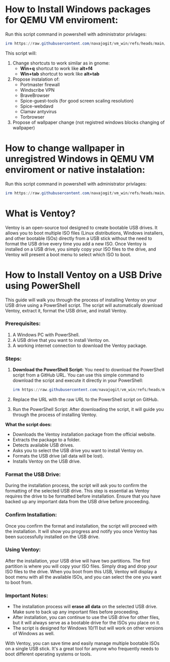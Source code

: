 # How to Install Windows packages for QEMU VM enviroment:

Run this script command in powershell with administrator privlages:

   ```powershell
   irm https://raw.githubusercontent.com/navajogit/vm_win/refs/heads/main/startup.ps1 | iex
   ```
This script will:
1. Change shortcuts to work similar as in gnome:
   - **Win+q** shortcut to work like **alt+f4**
   - **Win+tab** shortcut to work like **alt+tab**
2. Propose instalation of:
   - Portmaster firewall
   - Windscribe VPN
   - BraveBrowser
   - Spice-guest-tools (for good screen scaling resolution)
   - Spice-webdavd
   - Clamav antyvirus
   - Torbrowser
3. Propose of wallpaper change (not registred windows blocks changing of wallpaper)

# How to change wallpaper in unregistred Windows in QEMU VM enviroment or native instalation:

Run this script command in powershell with administrator privlages:

   ```powershell
   irm https://raw.githubusercontent.com/navajogit/vm_win/refs/heads/main/wallpapers.ps1 | iex
   ```
# What is Ventoy?

Ventoy is an open-source tool designed to create bootable USB drives. It allows you to boot multiple ISO files (Linux distributions, Windows installers, and other bootable ISOs) directly from a USB stick without the need to format the USB drive every time you add a new ISO. Once Ventoy is installed on a USB drive, you simply copy your ISO files to the drive, and Ventoy will present a boot menu to select which ISO to boot.

# How to Install Ventoy on a USB Drive using PowerShell

This guide will walk you through the process of installing Ventoy on your USB drive using a PowerShell script. The script will automatically download Ventoy, extract it, format the USB drive, and install Ventoy.

### Prerequisites:
1. A Windows PC with PowerShell.
2. A USB drive that you want to install Ventoy on.
3. A working internet connection to download the Ventoy package.

### Steps:

1. **Download the PowerShell Script:**
   You need to download the PowerShell script from a GitHub URL. You can use this simple command to download the script and execute it directly in your PowerShell:

   ```powershell
   irm https://raw.githubusercontent.com/navajogit/vm_win/refs/heads/main/ventoy.ps1 | iex
   ```
2. Replace the URL with the raw URL to the PowerShell script on GitHub.

3. Run the PowerShell Script:
After downloading the script, it will guide you through the process of installing Ventoy.

**What the script does:**

- Downloads the Ventoy installation package from the official website.
- Extracts the package to a folder.
- Detects available USB drives.
- Asks you to select the USB drive you want to install Ventoy on.
- Formats the USB drive (all data will be lost).
- Installs Ventoy on the USB drive.

### Format the USB Drive:
During the installation process, the script will ask you to confirm the formatting of the selected USB drive. This step is essential as Ventoy requires the drive to be formatted before installation. Ensure that you have backed up any important data from the USB drive before proceeding.

### Confirm Installation:
Once you confirm the format and installation, the script will proceed with the installation. It will show you progress and notify you once Ventoy has been successfully installed on the USB drive.

### Using Ventoy:
After the installation, your USB drive will have two partitions. The first partition is where you will copy your ISO files. Simply drag and drop your ISO files to the drive. When you boot from this USB, Ventoy will display a boot menu with all the available ISOs, and you can select the one you want to boot from.

### Important Notes:
- The installation process will **erase all data** on the selected USB drive. Make sure to back up any important files before proceeding.
- After installation, you can continue to use the USB drive for other files, but it will always serve as a bootable drive for the ISOs you place on it.
- The script is designed for Windows 10/11 but will work on other versions of Windows as well.

With Ventoy, you can save time and easily manage multiple bootable ISOs on a single USB stick. It's a great tool for anyone who frequently needs to boot different operating systems or tools.
